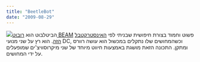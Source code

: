 ```yaml
---
title: "BeetleBot"
date: "2009-08-29"
---
```


[![](https://nurnachman.files.wordpress.com/2009/08/bc105-beetlebots.jpg?w=300)](https://nurnachman.files.wordpress.com/2009/08/bc105-beetlebots.jpg)הביטלבוט הוא [רובוט BEAM](http://en.wikipedia.org/wiki/BEAM_robotics) פשוט וחמוד בצורת חיפושית שבניתי לפי [האינסטרקטבל הזה](http://www.instructables.com/id/How-to-Build-a-Robot---The-BeetleBot/). הוא רץ על שני מנועי DC, וכשהמחושים שלו נתקלים במכשול הוא עושה רוורס ומתקן. התכונה הזאת מושגת באמצעות חיווט מיוחד של שני מיקרוסוויצ'ים שמופעלים על ידי המחושים.
